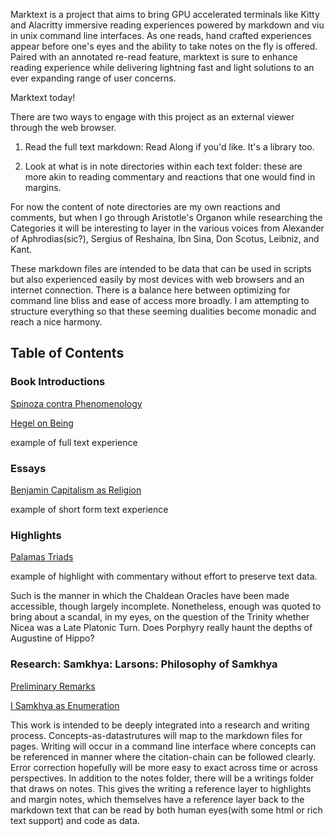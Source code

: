 Marktext is a project that aims to bring GPU accelerated terminals like Kitty and Alacritty immersive reading experiences powered by markdown and viu in unix command line interfaces. As one reads, hand crafted experiences appear before one's eyes and the ability to take notes on the fly is offered. Paired with an annotated re-read feature, marktext is sure to enhance reading experience while delivering lightning fast and light solutions to an ever expanding range of user concerns.  

Marktext today!

There are two ways to engage with this project as an external viewer through the web browser.

1. Read the full text markdown: Read Along if you'd like. It's a library too.

2. Look at what is in note directories within each text folder: these are more akin to reading commentary and reactions that one would find in margins. 

For now the content of note directories are my own reactions and comments, but when I go through Aristotle's Organon while researching the Categories it will be interesting to layer in the various voices from Alexander of Aphrodias(sic?), Sergius of Reshaina, Ibn Sina, Don Scotus, Leibniz, and Kant.  

These markdown files are intended to be data that can be used in scripts but also experienced easily by most devices with web browsers and an internet connection. There is a balance here between optimizing for command line bliss and ease of access more broadly. I am attempting to structure everything so that these seeming dualities become monadic and reach a nice harmony.

## Table of Contents

### Book Introductions 

[Spinoza contra Phenomenology](./book_introductions/Spinoza_contra_Phenomenology/full_text.md)

[Hegel on Being](./book_introductions/Hegel_on_Being/full_text.md)

example of full text experience

### Essays 

[Benjamin Capitalism as Religion](./essays/Benjamin_Capitalism_as_Religion.md)

example of short form text experience

### Highlights

[Palamas Triads](./highlights/Palamas_Triads.md)

example of highlight with commentary without effort to preserve text data. 

Such is the manner in which the Chaldean Oracles have been made accessible, though largely incomplete. Nonetheless, enough was quoted to bring about a scandal, in my eyes, on the question of the Trinity whether Nicea was a Late Platonic Turn. Does Porphyry really haunt the depths of Augustine of Hippo?

### Research: Samkhya: Larsons: Philosophy of Samkhya

[Preliminary Remarks](./research/samkhya/larson_introduction_to_samkhya/philosophy_of_samkhya/preliminary_remarks/full_text.md)

[I Samkhya as Enumeration](./research/samkhya/larson_introduction_to_samkhya/philosophy_of_samkhya/I_Samkhya_as_Enumeration/full_fragment.md)

This work is intended to be deeply integrated into a research and writing process. Concepts-as-datastrutures will map to the markdown files for pages. Writing will occur in a command line interface where concepts can be referenced in manner where the citation-chain can be followed clearly. Error correction hopefully will be more easy to exact across time or across perspectives. In addition to the notes folder, there will be a writings folder that draws on notes. This gives the writing a reference layer to highlights and margin notes, which themselves have a reference layer back to the markdown text that can be read by both human eyes(with some html or rich text support) and code as data. 
